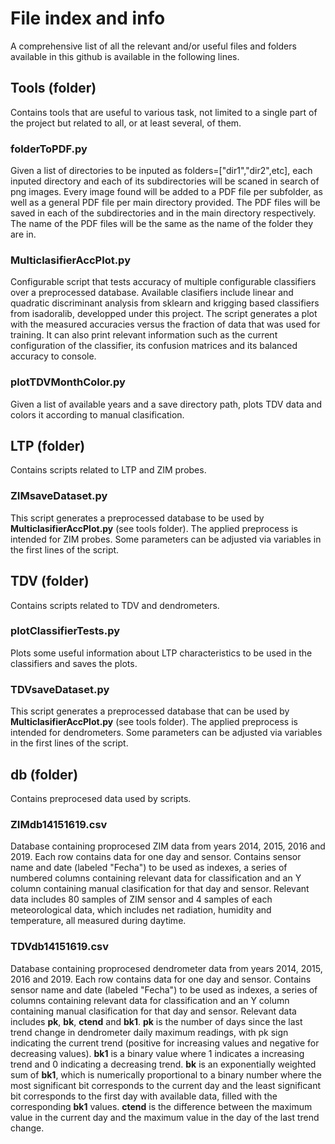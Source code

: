 # File index and info
A comprehensive list of all the relevant and/or useful files and folders available in this github is available in the following lines.

## Tools (folder)
Contains tools that are useful to various task, not limited to a single part of the project but related to all, or at least several, of them.

### folderToPDF.py
Given a list of directories to be inputed as folders=["dir1","dir2",etc], each inputed directory and each of its subdirectories will be scaned in search of png images. Every image found will be added to a PDF file per subfolder, as well as a general PDF file per main directory provided. The PDF files will be saved in each of the subdirectories and in the main directory respectively. The name of the PDF files will be the same as the name of the folder they are in.

### MulticlasifierAccPlot.py
Configurable script that tests accuracy of multiple configurable classifiers over a preprocessed database. Available clasifiers include linear and quadratic discriminant analysis from sklearn and krigging based classifiers from isadoralib, developped under this project. The script generates a plot with the measured accuracies versus the fraction of data that was used for training. It can also print relevant information such as the current configuration of the classifier, its confusion matrices and its balanced accuracy to console.

### plotTDVMonthColor.py
Given a list of available years and a save directory path, plots TDV data and colors it according to manual clasification.

## LTP (folder)
Contains scripts related to LTP and ZIM probes.

### ZIMsaveDataset.py
This script generates a preprocessed database to be used by **MulticlasifierAccPlot.py** (see tools folder). The applied preprocess is intended for ZIM probes. Some parameters can be adjusted via variables in the first lines of the script.

## TDV (folder)
Contains scripts related to TDV and dendrometers.

### plotClassifierTests.py
Plots some useful information about LTP characteristics to be used in the classifiers and saves the plots.

### TDVsaveDataset.py
This script generates a preprocessed database that can be used by **MulticlasifierAccPlot.py** (see tools folder). The applied preprocess is intended for dendrometers. Some parameters can be adjusted via variables in the first lines of the script.

## db (folder)
Contains preprocesed data used by scripts.

### ZIMdb14151619.csv
Database containing proprocesed ZIM data from years 2014, 2015, 2016 and 2019. Each row contains data for one day and sensor. Contains sensor name and date (labeled "Fecha") to be used as indexes, a series of numbered columns containing relevant data for classification and an Y column containing manual clasification for that day and sensor. Relevant data includes 80 samples of ZIM sensor and 4 samples of each meteorological data, which includes net radiation, humidity and temperature, all measured during daytime. 

### TDVdb14151619.csv
Database containing proprocesed dendrometer data from years 2014, 2015, 2016 and 2019. Each row contains data for one day and sensor. Contains sensor name and date (labeled "Fecha") to be used as indexes, a series of columns containing relevant data for classification and an Y column containing manual clasification for that day and sensor. Relevant data includes **pk**, **bk**, **ctend** and **bk1**. **pk** is the number of days since the last trend change in dendrometer daily maximum readings, with pk sign indicating the current trend (positive for increasing values and negative for decreasing values). **bk1** is a binary value where 1 indicates a increasing trend and 0 indicating a decreasing trend. **bk** is an exponentially weighted sum of **bk1**, which is numerically proportional to a binary number where the most significant bit corresponds to the current day and the least significant bit corresponds to the first day with available data, filled with the corresponding **bk1** values. **ctend** is the difference between the maximum value in the current day and the maximum value in the day of the last trend change.
